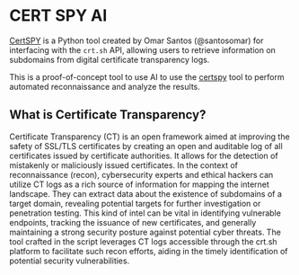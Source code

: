 # CERT SPY AI
[CertSPY](https://github.com/santosomar/certspy) is a Python tool created by Omar Santos (@santosomar) for interfacing with the `crt.sh` API, allowing users to retrieve information on subdomains from digital certificate transparency logs.

This is a proof-of-concept tool to use AI to use the [certspy](https://github.com/santosomar/certspy) tool to perform automated reconnaissance and analyze the results.

## What is Certificate Transparency?
Certificate Transparency (CT) is an open framework aimed at improving the safety of SSL/TLS certificates by creating an open and auditable log of all certificates issued by certificate authorities. It allows for the detection of mistakenly or maliciously issued certificates. In the context of reconnaissance (recon), cybersecurity experts and ethical hackers can utilize CT logs as a rich source of information for mapping the internet landscape. They can extract data about the existence of subdomains of a target domain, revealing potential targets for further investigation or penetration testing. This kind of intel can be vital in identifying vulnerable endpoints, tracking the issuance of new certificates, and generally maintaining a strong security posture against potential cyber threats. The tool crafted in the script leverages CT logs accessible through the crt.sh platform to facilitate such recon efforts, aiding in the timely identification of potential security vulnerabilities.

